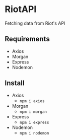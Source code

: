 # RiotAPI

Fetching data from Riot's API

## Requirements

-  Axios
-  Morgan
-  Express
-  Nodemon

## Install

-  Axios
   -  `npm i axios`
-  Morgan
   -  `npm i morgan`
-  Express
   -  `npm i express`
-  Nodemon
   -  `npm i nodemon`
